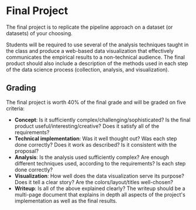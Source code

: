 # Final Project

The final project is to replicate the pipeline approach on a dataset (or
datasets) of your choosing.

Students will be required to use several of the analysis techniques taught in the class and produce a web-based data visualization that effectively communicates the empirical results to a non-technical audience. The final product should also include a description of the methods used in each step of the data science process (collection, analysis, and visualization).

## Grading

The final project is worth 40% of the final grade and will be graded on five criteria:

- **Concept**: Is it sufficiently complex/challenging/sophisticated? Is the final product useful/interesting/creative? Does it satisfy all of the requirements?
- **Technical implementation**: Was it well thought out? Was each step done correctly? Does it work as described? Is it consistent with the proposal?
- **Analysis**: Is the analysis used sufficiently complex? Are enough different techniques used, according to the requirements? Is each step done correctly?
- **Visualization**: How well does the data visualization serve its purpose? Does it tell a clear story? Are the colors/layout/titles well-chosen?
- **Writeup**: Is all of the above explained clearly? The writeup should be a multi-page document that explains in depth all aspects of the project's implementation as well as the final results.
